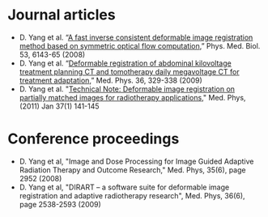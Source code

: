 # Journal articles #

  * D. Yang et al. “<a href='http://iopscience.iop.org/0031-9155/53/21/017'>A fast inverse consistent deformable image registration method based on symmetric optical flow computation</a>,” Phys. Med. Biol. 53, 6143-65 (2008)
  * D. Yang et al. “<a href='http://online.medphys.org/resource/1/mphya6/v36/i2/p329_s1'>Deformable registration of abdominal kilovoltage treatment planning CT and tomotherapy daily megavoltage CT for treatment adaptation</a>,” Med. Phys. 36, 329-338 (2009)
  * D. Yang et al. "<a href='http://online.medphys.org/resource/1/mphya6/v38/i1/p67_s1'>Technical Note: Deformable image registration on partially matched images for radiotherapy applications</a>," Med. Phys, (2011) Jan 37(1) 141-145


# Conference proceedings #

  * D. Yang et al, "Image and Dose Processing for Image Guided Adaptive Radiation Therapy and Outcome Research," Med. Phys, 35(6), page 2952 (2008)
  * D. Yang et al, "DIRART – a software suite for deformable image registration and adaptive radiotherapy research", Med. Phys, 36(6), page 2538-2593 (2009)